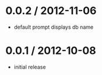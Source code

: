 
0.0.2 / 2012-11-06
==================

  * default prompt displays db name

0.0.1 / 2012-10-08
==================

  * initial release


